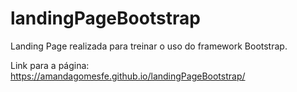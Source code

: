 # landingPageBootstrap
Landing Page realizada para treinar o uso do framework Bootstrap.

Link para a página: https://amandagomesfe.github.io/landingPageBootstrap/
